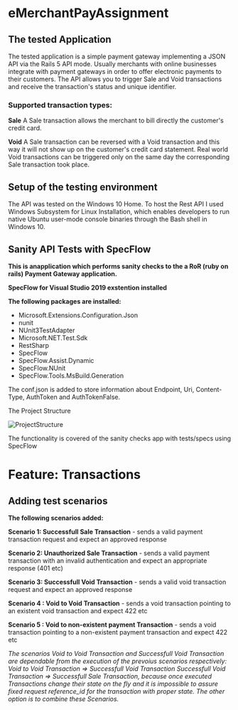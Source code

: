 # eMerchantPayAssignment

## The tested Application  
The tested application is a simple payment gateway implementing a JSON API via the Rails 5 API mode. Usually merchants with online businesses integrate with payment gateways in order to offer electronic payments to their customers. The API allows you to trigger Sale and Void transactions and receive the transaction's status and unique identifier.

### Supported transaction types:
**Sale**
A Sale transaction allows the merchant to bill directly the customer's credit card.

**Void**
A Sale transaction can be reversed with a Void transaction and this way it will not show up on the customer's credit card statement. Real world Void transactions can be triggered only on the same day the corresponding Sale transaction took place.

## Setup of the testing environment
The API was tested on the Windows 10 Home. To host the Rest API I used Windows Subsystem for Linux Installation, which enables developers to run native Ubuntu user-mode console binaries through the Bash shell in Windows 10.

## Sanity API Tests with SpecFlow 

**This is anapplication which performs sanity checks to the a RoR (ruby on rails) Payment Gateway application.**

**SpecFlow for Visual Studio 2019 exstention installed**

**The following packages are installed:**
- Microsoft.Extensions.Configuration.Json
- nunit
- NUnit3TestAdapter
- Microsoft.NET.Test.Sdk
- RestSharp
- SpecFlow
- SpecFlow.Assist.Dynamic
- SpecFlow.NUnit
- SpecFlow.Tools.MsBuild.Generation

The conf.json is added to store information about Endpoint, Uri, Content-Type, AuthToken and AuthTokenFalse.

The Project Structure

![ProjectStructure](https://user-images.githubusercontent.com/35447819/86813373-c4ea5c00-c088-11ea-8ee7-ada684130dc0.png)

The functionality is covered of the sanity checks app with tests/specs using SpecFlow

# Feature: Transactions

## Adding test scenarios

**The following scenarios added:**

**Scenario 1: Successfull Sale Transaction** - sends a valid payment transaction request and expect an approved
response

**Scenario 2: Unauthorized Sale Transaction** - sends a valid payment transaction with an invalid authentication and expect
an appropriate response (401 etc)

**Scenario 3: Successfull Void Transaction** - sends a valid void transaction request and expect an approved response

**Scenario 4 : Void to Void Transaction** - sends a void transaction pointing to an existent void transaction and
expect 422 etc

**Scenario 5 : Void to non-existent payment Transaction** - sends a void transaction pointing to a non-existent payment transaction
and expect 422 etc

*The scenarios Void to Void Transaction and Successfull Void Transaction are dependable from the execution of the prevoius scenarios respectively:
Void to Void Transaction => Successfull Void Transaction
Successfull Void Transaction => Successfull Sale Transaction, because once executed Transactions change their state on the fly and it is impossible to assure fixed
request reference_id for the transaction with proper state.
The other option is to combine these Scenarios.*

